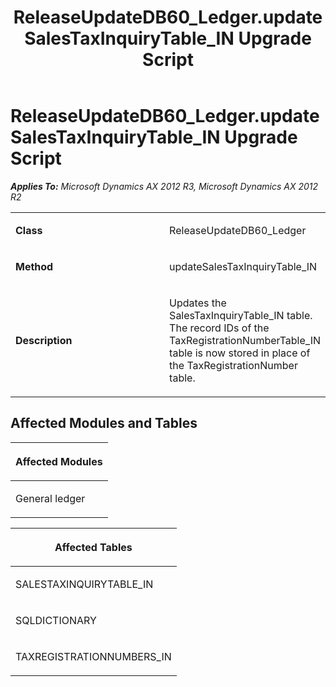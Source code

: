 ﻿---
title: ReleaseUpdateDB60_Ledger.updateSalesTaxInquiryTable_IN Upgrade Script
TOCTitle: ReleaseUpdateDB60_Ledger.updateSalesTaxInquiryTable_IN Upgrade Script
ms:assetid: 913fab7e-9c18-269a-67ff-07c60802625c
ms:mtpsurl: https://msdn.microsoft.com/en-us/library/JJ736576(v=AX.60)
ms:contentKeyID: 49709764
ms.date: 05/18/2015
mtps_version: v=AX.60
---

# ReleaseUpdateDB60\_Ledger.updateSalesTaxInquiryTable\_IN Upgrade Script 


_**Applies To:** Microsoft Dynamics AX 2012 R3, Microsoft Dynamics AX 2012 R2_

<table>
<colgroup>
<col style="width: 50%" />
<col style="width: 50%" />
</colgroup>
<tbody>
<tr class="odd">
<td><p><strong>Class</strong></p></td>
<td><p>ReleaseUpdateDB60_Ledger</p></td>
</tr>
<tr class="even">
<td><p><strong>Method</strong></p></td>
<td><p>updateSalesTaxInquiryTable_IN</p></td>
</tr>
<tr class="odd">
<td><p><strong>Description</strong></p></td>
<td><p>Updates the SalesTaxInquiryTable_IN table. The record IDs of the TaxRegistrationNumberTable_IN table is now stored in place of the TaxRegistrationNumber table.</p></td>
</tr>
</tbody>
</table>


## Affected Modules and Tables

<table>
<colgroup>
<col style="width: 100%" />
</colgroup>
<thead>
<tr class="header">
<th><p>Affected Modules</p></th>
</tr>
</thead>
<tbody>
<tr class="odd">
<td><p>General ledger</p></td>
</tr>
</tbody>
</table>


<table>
<colgroup>
<col style="width: 100%" />
</colgroup>
<thead>
<tr class="header">
<th><p>Affected Tables</p></th>
</tr>
</thead>
<tbody>
<tr class="odd">
<td><p>SALESTAXINQUIRYTABLE_IN</p></td>
</tr>
<tr class="even">
<td><p>SQLDICTIONARY</p></td>
</tr>
<tr class="odd">
<td><p>TAXREGISTRATIONNUMBERS_IN</p></td>
</tr>
</tbody>
</table>

  


